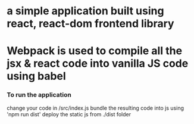 # a simple application built using react, react-dom frontend library
# Webpack is used to compile all the jsx & react code into vanilla JS code using babel

### To run the application
change your code in /src/index.js
bundle the resulting code into js using 'npm run dist'
deploy the static js from ./dist folder